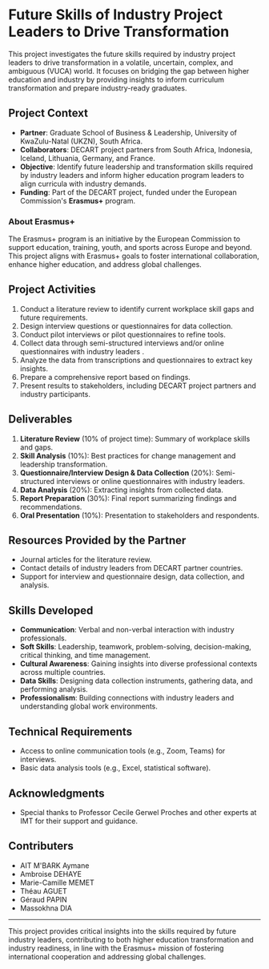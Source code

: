 # Future Skills of Industry Project Leaders to Drive Transformation

This project investigates the future skills required by industry project leaders to drive transformation in a volatile, uncertain, complex, and ambiguous (VUCA) world. It focuses on bridging the gap between higher education and industry by providing insights to inform curriculum transformation and prepare industry-ready graduates.

## Project Context
- **Partner**: Graduate School of Business & Leadership, University of KwaZulu-Natal (UKZN), South Africa.
- **Collaborators**: DECART project partners from South Africa, Indonesia, Iceland, Lithuania, Germany, and France.
- **Objective**: Identify future leadership and transformation skills required by industry leaders and inform higher education program leaders to align curricula with industry demands.
- **Funding**: Part of the DECART project, funded under the European Commission's **Erasmus+** program.

### About Erasmus+
The Erasmus+ program is an initiative by the European Commission to support education, training, youth, and sports across Europe and beyond. This project aligns with Erasmus+ goals to foster international collaboration, enhance higher education, and address global challenges.

## Project Activities
1. Conduct a literature review to identify current workplace skill gaps and future requirements.
2. Design interview questions or questionnaires for data collection.
3. Conduct pilot interviews or pilot questionnaires to refine tools.
4. Collect data through semi-structured interviews and/or online questionnaires with industry leaders .
5. Analyze the data from transcriptions and questionnaires to extract key insights.
6. Prepare a comprehensive report based on findings.
7. Present results to stakeholders, including DECART project partners and industry participants.

## Deliverables
1. **Literature Review** (10% of project time): Summary of workplace skills and gaps.
2. **Skill Analysis** (10%): Best practices for change management and leadership transformation.
3. **Questionnaire/Interview Design & Data Collection** (20%): Semi-structured interviews or online questionnaires with industry leaders.
4. **Data Analysis** (20%): Extracting insights from collected data.
5. **Report Preparation** (30%): Final report summarizing findings and recommendations.
6. **Oral Presentation** (10%): Presentation to stakeholders and respondents.

## Resources Provided by the Partner
- Journal articles for the literature review.
- Contact details of industry leaders from DECART partner countries.
- Support for interview and questionnaire design, data collection, and analysis.

## Skills Developed
- **Communication**: Verbal and non-verbal interaction with industry professionals.
- **Soft Skills**: Leadership, teamwork, problem-solving, decision-making, critical thinking, and time management.
- **Cultural Awareness**: Gaining insights into diverse professional contexts across multiple countries.
- **Data Skills**: Designing data collection instruments, gathering data, and performing analysis.
- **Professionalism**: Building connections with industry leaders and understanding global work environments.

## Technical Requirements
- Access to online communication tools (e.g., Zoom, Teams) for interviews.
- Basic data analysis tools (e.g., Excel, statistical software).

## Acknowledgments
- Special thanks to Professor Cecile Gerwel Proches and other experts at IMT for their support and guidance.
## Contributers
- AIT M'BARK Aymane
- Ambroise DEHAYE
- Marie-Camille MEMET
- Théau AGUET
- Géraud PAPIN
- Massokhna DIA


---

This project provides critical insights into the skills required by future industry leaders, contributing to both higher education transformation and industry readiness, in line with the Erasmus+ mission of fostering international cooperation and addressing global challenges.
